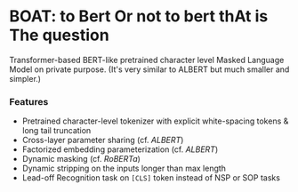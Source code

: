# BOAT: to Bert Or not to bert thAt is The question
Transformer-based BERT-like pretrained character level Masked Language Model on private purpose.
(It's very similar to ALBERT but much smaller and simpler.)

### Features
- Pretrained character-level tokenizer with explicit white-spacing tokens & long tail truncation
- Cross-layer parameter sharing (cf. *ALBERT*)
- Factorized embedding parameterization (cf. *ALBERT*)
- Dynamic masking (cf. *RoBERTa*)
- Dynamic stripping on the inputs longer than max length
- Lead-off Recognition task on `[CLS]` token instead of NSP or SOP tasks